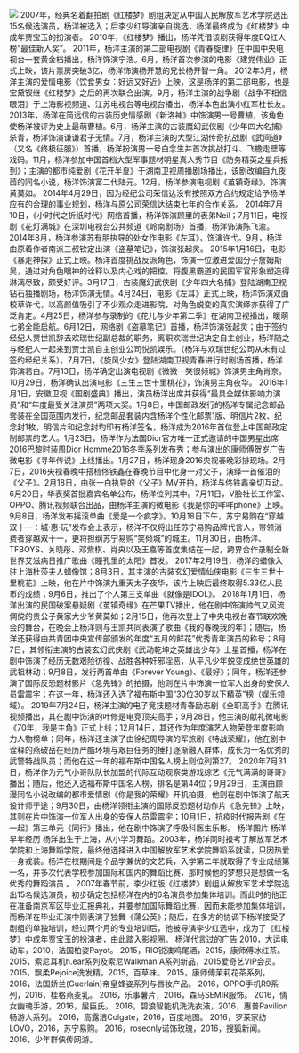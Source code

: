 ![](https://img2.baidu.com/it/u=2863378594,1718179860&fm=26&fmt=auto)
2007年，经典名着翻拍剧《红楼梦》剧组决定从中国人民解放军艺术学院选出15名候选演员，杨洋被选入；后李少红导演亲自挑选，杨洋最终成为《红楼梦》中成年贾宝玉的扮演者。
    2010年，《红楼梦》播出，杨洋凭借该剧获得年度BQ红人榜“最佳新人奖”。
    2011年，杨洋主演的第二部电视剧《青春旋律》在中国中央电视台一套黄金档播出，杨洋饰演宁浩。6月，杨洋首次参演的电影《建党伟业》正式上映，该片票房突破3亿，杨洋饰演杨开慧的兄长杨开智一角。
    2012年3月，杨洋主演的爱情电影《饮食男女：好远又好近》上映，这是杨洋的第二部电影，也是宝黛钗继《红楼梦》之后的再次联合出演。9月，杨洋主演的战争剧《战争不相信眼泪》于上海影视频道、江苏电视台等电视台播出，杨洋本色出演小红军杜长友。
    2013年，杨洋在简远信的古装历史情感剧《新洛神》中饰演男一号曹植，该角色使杨洋被评为史上最萌曹植。6月，杨洋主演的古装魔幻武侠剧《少年四大名捕》杀青，杨洋饰演谦谦君子无情。7月，杨洋主演的大型江湖传奇抗战剧《武间道》（又名《终极征服》）首播，杨洋扮演男一号白念生并首次挑战打斗、飞檐走壁等戏码。11月，杨洋参加中国首档大型军事题材明星真人秀节目《防务精英之星兵报到》；主演的都市纯爱剧《花开半夏》于湖南卫视周播剧场播出，该剧改编自九夜茴的同名小说，杨洋饰演富二代陆元。12月，杨洋参演电视剧《茧镇奇缘》，饰演黄莫如。
    2014年4月29日，因为经纪公司荣信达没有按照双方合约规定给予杨洋应有的合理的事业规划，杨洋与原公司荣信达结束七年的合作关系。
    2014年7月10日，《小时代之折纸时代》网络首播，杨洋饰演顾里的表弟Neil；7月11日，电视剧《花灯满城》在深圳电视台公共频道《岭南剧场》首播，杨洋饰演陈飞渝。
    2014年8月，杨洋参演苏有朋执导的处女作电影《左耳》，饰演许弋。9月，杨洋由原着作者南派三叔钦定出演《盗墓笔记》，饰演张起灵。
    2015年1月16日，电影《暴走神探》正式上映。杨洋首度挑战反派角色，饰演一位激进爱国分子詹姆斯吴，通过对角色眼神的诠释以及内心戏的把控，将腹黑霸道的民国军官形象塑造得淋漓尽致，颇受好评。3月17日，古装魔幻武侠剧《少年四大名捕》登陆湖南卫视钻石独播剧场，杨洋饰演无情。4月24日，电影《左耳》正式上映，杨洋饰演双面校草许弋，以高颜值吸引了不少观众走进影院，对角色蜕变的真实演绎亦获得了广泛肯定。4月25日，杨洋参与录制的《花儿与少年第二季》在湖南卫视播出，暖萌七弟全能启航。6月12日，网络剧《盗墓笔记》首播，杨洋饰演张起灵；由于签约经纪人贾世凯辞去欢瑞世纪副总裁的职务，离职欢瑞世纪决定自主创业，杨洋随之与经纪人一起来到贾士凯自主创业公司悦凯娱乐。（杨洋与欢瑞世纪公司从未有过签约经纪关系）。7月7日，《旋风少女》登陆湖南卫视青春进行时剧场首播，杨洋饰演若白。7月13日，杨洋确定出演电视剧《微微一笑很倾城》饰演男主角肖奈。10月29日，杨洋确认出演电影《三生三世十里桃花》，饰演男主角夜华。
    2016年1月1日，安徽卫视《国剧盛典》播出，演员杨洋出席并获得“最具全媒体影响力演员”和“年度最受关注演员”两项大奖。1月8日，中国邮政发行的杨洋专属纪念邮品套装在全国范围内发行，纪念邮品套装内含杨洋个性化邮票1版、明信片2枚、纪念封1枚，明信片和纪念封均印有杨洋签名，杨洋成为2016年首位登上中国邮政定制邮票的艺人。1月23日，杨洋作为法国Dior官方唯一正式邀请的中国男星出席2016巴黎时装周Dior Homme2016冬季系列发布秀；参与演出的康师傅贺岁广告微电影《寻年传说》上线播出。1月27日，杨洋现身2016央视春晚彩排现场。2月7日，2016央视春晚中搭档佟铁鑫在春晚节目中化身一对父子，演绎一首催泪的《父子》。2月18日，由张一白执导的《父子》MV开拍，杨洋与佟铁鑫亲切互动。6月20日，华表奖首批嘉宾名单公布，杨洋位列其中。7月11日，V脸社长工作室、OPPO、腾讯视频联合出品，由杨洋主演的微电影《我是你的咩咩phone》上映。9月8日，杨洋发布摇滚单曲《爱是一个疯字》。10月18日下午，苏宁易购在“穿越双十一：城·惠·玩”发布会上表示，杨洋不仅将出任苏宁易购品牌代言人，带领消费者穿越双十一，更将担纲苏宁易购“笑倾城”的城主。11月30日，由杨洋、TFBOYS、关晓彤、邓紫棋、肖央以及王嘉等首度集结在一起，跨界合作录制全新世界艾滋病日推广歌曲《瞳孔里的太阳》首发。
2017年2月19日，杨洋的蜡像入驻上海杜莎夫人蜡像馆；8月3日，其主演的古装玄幻爱情仙侠电影《三生三世十里桃花》上映，他在片中饰演九重天太子夜华，该片上映后最终取得5.33亿人民币的成绩；9月6日，推出了个人第三支单曲《就像是IDOL》。
2018年1月1日，杨洋出演的民国破案悬疑剧《茧镇奇缘》在芒果TV播出，他在剧中饰演帅气又风流倜傥的贵公子黄家大少爷黄莫如；2月15日，他再次登上了中央电视台春节联欢晚会的舞台，在晚会上杨洋则与王凯共同表演了歌曲《我的春晚我的年》；随后，杨洋还获得由共青团中央宣传部颁发的年度“五月的鲜花”优秀青年演员的称号；8月7日，其领衔主演的古装玄幻武侠剧《武动乾坤之英雄出少年》上星首播，杨洋在剧中饰演了经历无数艰险彷徨、战胜各种奸邪淫恶，从平凡少年蜕变成绝世英雄的武祖林动；9月8日，发行两首单曲《Forever Young》、《最好》；同年，杨洋还参演了国际反恐题材影片《急先锋》的拍摄，他则在片中饰演一位军人出身的安保人员雷震宇；在这一年，杨洋还入选了福布斯中国“30位30岁以下精英”榜（娱乐领域）。
2019年7月24日，杨洋主演的电子竞技题材青春励志剧《全职高手》在腾讯视频播出，其在剧中饰演的叶修是电竞顶尖高手；9月28日，他主演的献礼微电影《70年，我是主角》正式上线；12月14日，其还作为年度演艺人物荣登年度影响力人物榜单；同年，杨洋还主演了由徐纪周导演的军旅剧《特战荣耀》，他在剧中诠释的燕破岳在经历严酷环境与艰巨任务的捶打逐渐融入群体，成长为一名优秀的武警特战队员；而他在这一年的福布斯中国名人榜上则位列第27。
2020年7月31日，杨洋作为元气小哥队队长加盟的代际互动观察类游戏综艺《元气满满的哥哥》播出；随后，他还入选福布斯中国名人榜，排名是第44位；9月29日，主演由顾漫同名小说改编的都市爱情剧《你是我的荣耀》开机拍摄，他则在剧中饰演了航天设计师于途；9月30日，由杨洋领衔主演的国际反恐题材动作片《急先锋》上映，其则在片中饰演一位军人出身的安保人员雷震宇；10月1日，抗疫时代报告剧《在一起》第三单元《同行》播出，他在剧中饰演了呼吸科医生乐彬。
杨洋图片
    杨洋早年经历
    杨洋出生于上海，从小学习舞蹈。2003年，杨洋同时报考了解放军艺术学院和上海舞蹈学院，最终他选择进入中国解放军艺术学院舞蹈系就读，只因热爱一身戎装。杨洋在校期间是个品学兼优的文艺兵，入学第二年就取得了专业成绩第一名，并多次代表学校参加国际和国内的舞蹈比赛，那时候他的梦想只是想做一名优秀的舞蹈演员 。
2007年春节前，李少红版《红楼梦》剧组从解放军艺术学院选出15名候选演员，初步确定包括杨洋在内的6名演员参加集体培训。而此时的他正在准备南京军区毕业汇报典礼，并要参加国际舞蹈比赛，因而未能参加集体培训，而杨洋在毕业汇演中则表演了独舞《蒲公英》；随后，在多方的协调下杨洋接受了剧组的单独培训，经过两个月的专业培训后，他被导演李少红选中，成为了《红楼梦》中成年贾宝玉的扮演者，由此踏入影视圈。
    杨洋代言过的广告
    2010，大运电动车，2010，法国柏姿Payot。
    2015，RIO锐澳鸡尾酒，2015，康师傅冰红茶。
    2015，索尼耳机h.ear系列及索尼Walkman A系列新品，2015爱奇艺VIP会员。
    2015，飘柔Pejoice洗发精，2015，百草味。
    2015，康师傅茉莉花茶系列，2016，法国娇兰(Guerlain)帝皇蜂姿系列与唇妆产品。
    2016，OPPO手机R9系列，2016，桂格燕麦乳。
    2016，乐事薯片，2016，森马SEMIR服饰。
    2016，倩女幽魂手游，2016，屈臣氏。
    2016，碧浪智能机洗洗衣液，2016，惠普Pavilion畅游人系列。
    2016，高露洁Colgate，2016，百度地图。
    2016，罗莱家纺LOVO，2016，苏宁易购。
    2016，roseonly诺饰玫瑰，2016，搜狐新闻。
    2016，少年群侠传网游。